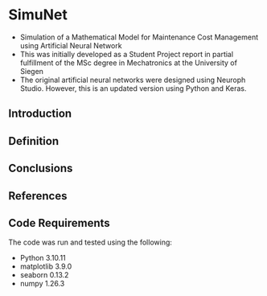 # SimuNet
- Simulation of a Mathematical Model for Maintenance Cost Management using Artificial Neural Network
- This was initially developed as a Student Project report in partial fulfillment of the MSc degree in Mechatronics at the University of Siegen
- The original artificial neural networks were designed using Neuroph Studio. However, this is an updated version using Python and Keras.

## Introduction


## Definition


## Conclusions



## References


## Code Requirements
The code was run and tested using the following:
- Python		3.10.11
- matplotlib	3.9.0
- seaborn		0.13.2
- numpy			1.26.3
